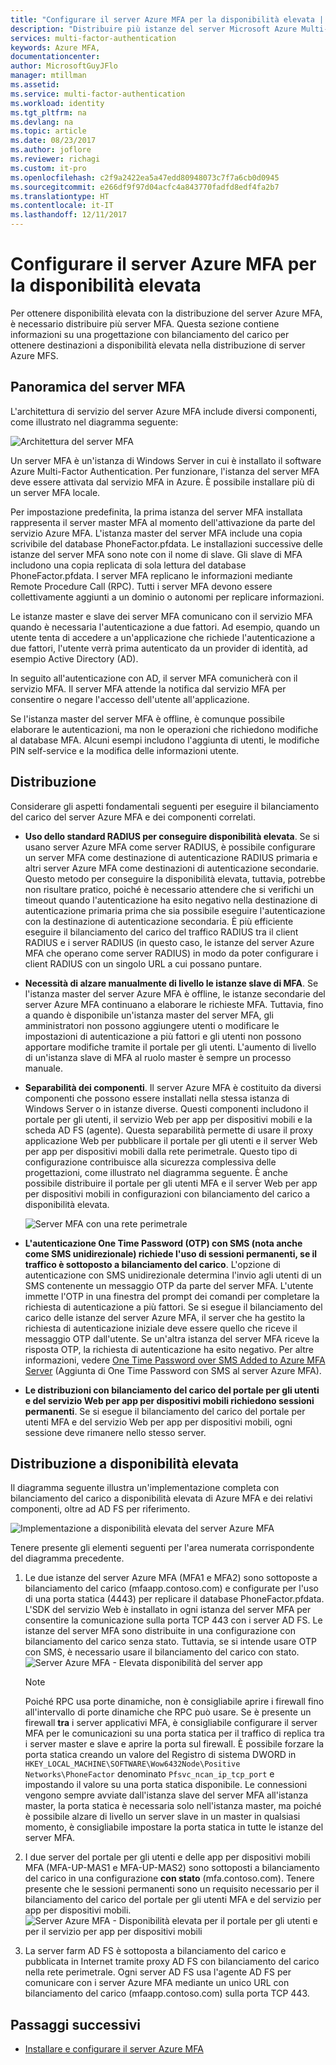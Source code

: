 ```yaml
---
title: "Configurare il server Azure MFA per la disponibilità elevata | Microsoft Docs"
description: "Distribuire più istanze del server Microsoft Azure Multi-Factor Authentication in configurazioni che offrono disponibilità elevata."
services: multi-factor-authentication
keywords: Azure MFA,
documentationcenter: 
author: MicrosoftGuyJFlo
manager: mtillman
ms.assetid: 
ms.service: multi-factor-authentication
ms.workload: identity
ms.tgt_pltfrm: na
ms.devlang: na
ms.topic: article
ms.date: 08/23/2017
ms.author: joflore
ms.reviewer: richagi
ms.custom: it-pro
ms.openlocfilehash: c2f9a2422ea5a47edd80948073c7f7a6cb0d0945
ms.sourcegitcommit: e266df9f97d04acfc4a843770fadfd8edf4fa2b7
ms.translationtype: HT
ms.contentlocale: it-IT
ms.lasthandoff: 12/11/2017
---
```

# <a name="configure-azure-multi-factor-authentication-server-for-high-availability"></a>Configurare il server Azure MFA per la disponibilità elevata

Per ottenere disponibilità elevata con la distribuzione del server Azure MFA, è necessario distribuire più server MFA. Questa sezione contiene informazioni su una progettazione con bilanciamento del carico per ottenere destinazioni a disponibilità elevata nella distribuzione di server Azure MFS.

## <a name="mfa-server-overview"></a>Panoramica del server MFA

L'architettura di servizio del server Azure MFA include diversi componenti, come illustrato nel diagramma seguente:

 ![Architettura del server MFA](./media/mfa-server-high-availability/mfa-ha-architecture.png)

Un server MFA è un'istanza di Windows Server in cui è installato il software Azure Multi-Factor Authentication. Per funzionare, l'istanza del server MFA deve essere attivata dal servizio MFA in Azure. È possibile installare più di un server MFA locale.

Per impostazione predefinita, la prima istanza del server MFA installata rappresenta il server master MFA al momento dell'attivazione da parte del servizio Azure MFA. L'istanza master del server MFA include una copia scrivibile del database PhoneFactor.pfdata. Le installazioni successive delle istanze del server MFA sono note con il nome di slave. Gli slave di MFA includono una copia replicata di sola lettura del database PhoneFactor.pfdata. I server MFA replicano le informazioni mediante Remote Procedure Call (RPC). Tutti i server MFA devono essere collettivamente aggiunti a un dominio o autonomi per replicare informazioni.

Le istanze master e slave dei server MFA comunicano con il servizio MFA quando è necessaria l'autenticazione a due fattori. Ad esempio, quando un utente tenta di accedere a un'applicazione che richiede l'autenticazione a due fattori, l'utente verrà prima autenticato da un provider di identità, ad esempio Active Directory (AD).

In seguito all'autenticazione con AD, il server MFA comunicherà con il servizio MFA. Il server MFA attende la notifica dal servizio MFA per consentire o negare l'accesso dell'utente all'applicazione.

Se l'istanza master del server MFA è offline, è comunque possibile elaborare le autenticazioni, ma non le operazioni che richiedono modifiche al database MFA. Alcuni esempi includono l'aggiunta di utenti, le modifiche PIN self-service e la modifica delle informazioni utente.

## <a name="deployment"></a>Distribuzione

Considerare gli aspetti fondamentali seguenti per eseguire il bilanciamento del carico del server Azure MFA e dei componenti correlati.

* **Uso dello standard RADIUS per conseguire disponibilità elevata**. Se si usano server Azure MFA come server RADIUS, è possibile configurare un server MFA come destinazione di autenticazione RADIUS primaria e altri server Azure MFA come destinazioni di autenticazione secondarie. Questo metodo per conseguire la disponibilità elevata, tuttavia, potrebbe non risultare pratico, poiché è necessario attendere che si verifichi un timeout quando l'autenticazione ha esito negativo nella destinazione di autenticazione primaria prima che sia possibile eseguire l'autenticazione con la destinazione di autenticazione secondaria. È più efficiente eseguire il bilanciamento del carico del traffico RADIUS tra il client RADIUS e i server RADIUS (in questo caso, le istanze del server Azure MFA che operano come server RADIUS) in modo da poter configurare i client RADIUS con un singolo URL a cui possano puntare.
* **Necessità di alzare manualmente di livello le istanze slave di MFA**. Se l'istanza master del server Azure MFA è offline, le istanze secondarie del server Azure MFA continuano a elaborare le richieste MFA. Tuttavia, fino a quando è disponibile un'istanza master del server MFA, gli amministratori non possono aggiungere utenti o modificare le impostazioni di autenticazione a più fattori e gli utenti non possono apportare modifiche tramite il portale per gli utenti. L'aumento di livello di un'istanza slave di MFA al ruolo master è sempre un processo manuale.
* **Separabilità dei componenti**. Il server Azure MFA è costituito da diversi componenti che possono essere installati nella stessa istanza di Windows Server o in istanze diverse. Questi componenti includono il portale per gli utenti, il servizio Web per app per dispositivi mobili e la scheda AD FS (agente). Questa separabilità permette di usare il proxy applicazione Web per pubblicare il portale per gli utenti e il server Web per app per dispositivi mobili dalla rete perimetrale. Questo tipo di configurazione contribuisce alla sicurezza complessiva delle progettazioni, come illustrato nel diagramma seguente. È anche possibile distribuire il portale per gli utenti MFA e il server Web per app per dispositivi mobili in configurazioni con bilanciamento del carico a disponibilità elevata.

   ![Server MFA con una rete perimetrale](./media/mfa-server-high-availability/mfasecurity.png)

* **L'autenticazione One Time Password (OTP) con SMS (nota anche come SMS unidirezionale) richiede l'uso di sessioni permanenti, se il traffico è sottoposto a bilanciamento del carico**. L'opzione di autenticazione con SMS unidirezionale determina l'invio agli utenti di un SMS contenente un messaggio OTP da parte del server MFA. L'utente immette l'OTP in una finestra del prompt dei comandi per completare la richiesta di autenticazione a più fattori. Se si esegue il bilanciamento del carico delle istanze del server Azure MFA, il server che ha gestito la richiesta di autenticazione iniziale deve essere quello che riceve il messaggio OTP dall'utente. Se un'altra istanza del server MFA riceve la risposta OTP, la richiesta di autenticazione ha esito negativo. Per altre informazioni, vedere [One Time Password over SMS Added to Azure MFA Server](https://blogs.technet.microsoft.com/enterprisemobility/2015/03/02/one-time-password-over-sms-added-to-azure-mfa-server) (Aggiunta di One Time Password con SMS al server Azure MFA).
* **Le distribuzioni con bilanciamento del carico del portale per gli utenti e del servizio Web per app per dispositivi mobili richiedono sessioni permanenti**. Se si esegue il bilanciamento del carico del portale per utenti MFA e del servizio Web per app per dispositivi mobili, ogni sessione deve rimanere nello stesso server.

## <a name="high-availability-deployment"></a>Distribuzione a disponibilità elevata

Il diagramma seguente illustra un'implementazione completa con bilanciamento del carico a disponibilità elevata di Azure MFA e dei relativi componenti, oltre ad AD FS per riferimento.

 ![Implementazione a disponibilità elevata del server Azure MFA](./media/mfa-server-high-availability/mfa-ha-deployment.png)

Tenere presente gli elementi seguenti per l'area numerata corrispondente del diagramma precedente.

1. Le due istanze del server Azure MFA (MFA1 e MFA2) sono sottoposte a bilanciamento del carico (mfaapp.contoso.com) e configurate per l'uso di una porta statica (4443) per replicare il database PhoneFactor.pfdata. L'SDK del servizio Web è installato in ogni istanza del server MFA per consentire la comunicazione sulla porta TCP 443 con i server AD FS. Le istanze del server MFA sono distribuite in una configurazione con bilanciamento del carico senza stato. Tuttavia, se si intende usare OTP con SMS, è necessario usare il bilanciamento del carico con stato.
   ![Server Azure MFA - Elevata disponibilità del server app](./media/mfa-server-high-availability/mfaapp.png)

   > [!NOTE]
   > Poiché RPC usa porte dinamiche, non è consigliabile aprire i firewall fino all'intervallo di porte dinamiche che RPC può usare. Se è presente un firewall **tra** i server applicativi MFA, è consigliabile configurare il server MFA per le comunicazioni su una porta statica per il traffico di replica tra i server master e slave e aprire la porta sul firewall. È possibile forzare la porta statica creando un valore del Registro di sistema DWORD in ```HKEY_LOCAL_MACHINE\SOFTWARE\Wow6432Node\Positive Networks\PhoneFactor``` denominato ```Pfsvc_ncan_ip_tcp_port``` e impostando il valore su una porta statica disponibile. Le connessioni vengono sempre avviate dall'istanza slave del server MFA all'istanza master, la porta statica è necessaria solo nell'istanza master, ma poiché è possibile alzare di livello un server slave in un master in qualsiasi momento, è consigliabile impostare la porta statica in tutte le istanze del server MFA.

2. I due server del portale per gli utenti e delle app per dispositivi mobili MFA (MFA-UP-MAS1 e MFA-UP-MAS2) sono sottoposti a bilanciamento del carico in una configurazione **con stato** (mfa.contoso.com). Tenere presente che le sessioni permanenti sono un requisito necessario per il bilanciamento del carico del portale per gli utenti MFA e del servizio per app per dispositivi mobili.
   ![Server Azure MFA - Disponibilità elevata per il portale per gli utenti e per il servizio per app per dispositivi mobili](./media/mfa-server-high-availability/mfaportal.png)
3. La server farm AD FS è sottoposta a bilanciamento del carico e pubblicata in Internet tramite proxy AD FS con bilanciamento del carico nella rete perimetrale. Ogni server AD FS usa l'agente AD FS per comunicare con i server Azure MFA mediante un unico URL con bilanciamento del carico (mfaapp.contoso.com) sulla porta TCP 443.

## <a name="next-steps"></a>Passaggi successivi

* [Installare e configurare il server Azure MFA](multi-factor-authentication-get-started-server.md)

